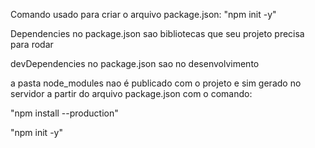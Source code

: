 Comando usado para criar o arquivo package.json: "npm init -y"

Dependencies no package.json sao bibliotecas que seu projeto precisa para rodar

devDependencies no package.json sao no desenvolvimento

a pasta node_modules nao é publicado com o projeto e sim gerado no servidor a partir do arquivo package.json com o comando:

"npm install --production"

"npm init -y"